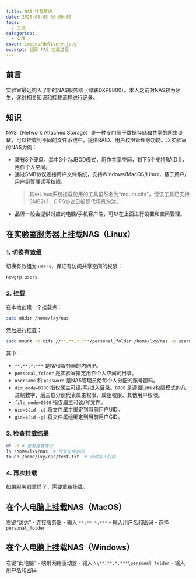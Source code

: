```yaml
---
title: NAS 挂载笔记
date: 2025-08-05 00:00:00
tags:
  - 工具
categories:
  - 实践
cover: images/delivery.jpeg
excerpt: 记录 NAS 挂载过程
---
```


## 前言
实验室最近购入了新的NAS服务器（绿联DXP8800）。本人之前对NAS较为陌生，遂对相关知识和挂载流程进行记录。

## 知识
NAS（Network Attached Storage）是一种专门用于数据存储和共享的网络设备，可以挂载到不同的文件系统中，提供RAID、用户权限管理等功能。以实验室的NAS为例：
- 装有8个硬盘。其中3个为JBOD模式，用作共享空间，剩下5个支持RAID 5，用作个人空间。
- 通过SMB协议连接用户文件系统，支持Windows/MacOS/Linux，基于用户/用户组管理读写权限。
  > 其中Linux系统挂载使用的工具虽然名为“mount.cifs”，但该工具已支持SMB2/3，CIFS协议已被现代场景淘汰。
- 品牌一般会提供对应的电脑/手机客户端，可以在上面进行设置和空间管理。

## 在实验室服务器上挂载NAS（Linux）
### 1. 切换有效组
切换有效组为 `users`，保证有访问共享空间的权限：
```bash
newgrp users
```

### 2. 挂载
在本地创建一个挂载点：
```bash
sudo mkdir /home/lxy/nas
```

然后进行挂载：
```bash
sudo mount -t cifs //**.**.*.***/personal_folder /home/lxy/nas -o username='xylin',password='*********',iocharset=utf8,uid=$(id -u),gid=$(id -g),dir_mode=0700,file_mode=0600
```
其中：
- `**.**.*.***` 是NAS服务器的内网IP。
- `personal_folder` 是实验室指定用作个人空间的目录。
- `username` 和 `password` 是NAS管理员给每个人分配的账号密码。
- `dir_mode=0700` 指仅属主可读/写/进入目录。`0700` 是遵循Linux权限模式的八进制数字，后三位分别代表属主权限、属组权限、其他用户权限。
- `file_mode=0600` 指仅属主可读/写文件。
- `uid=$(id -u)` 将文件属主绑定到当前用户UID。
- `gid=$(id -g)` 将文件属组绑定到当前用户GID。

### 3. 检查挂载结果
```bash
df -h # 查看挂载情况
ls /home/lxy/nas  # 检查文件访问
touch /home/lxy/nas/test.txt  # 测试写入权限
```
### 4. 再次挂载
如果服务器重启了，需要重新挂载。

## 在个人电脑上挂载NAS（MacOS）
右键“访达” - 连接服务器 - 输入 `**.**.*.***` - 输入用户名和密码 - 选择 `personal_folder`

## 在个人电脑上挂载NAS（Windows）
右键“此电脑” - 映射网络驱动器 - 输入 `\\**.**.*.***\personal_folder` - 输入用户名和密码